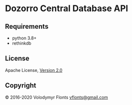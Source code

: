 # Dozorro Central Database API

## Requirements

- python 3.8+
- rethinkdb


## License

Apache License, [Version 2.0](https://www.apache.org/licenses/LICENSE-2.0.html)


## Copyright

&copy; 2016-2020 Volodymyr Flonts <vflonts@gmail.com>
